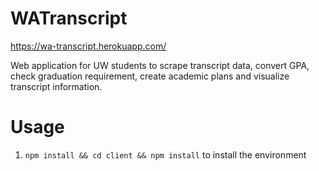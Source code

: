 # WATranscript

https://wa-transcript.herokuapp.com/

Web application for UW students to scrape transcript data, convert GPA, check graduation requirement, create academic plans and visualize transcript information.

# Usage

1. `npm install && cd client && npm install` to install the environment
